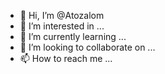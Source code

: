 - 👋 Hi, I’m @Atozalom
- 👀 I’m interested in ...
- 🌱 I’m currently learning ...
- 💞️ I’m looking to collaborate on ...
- 📫 How to reach me ...

<!---
Atozalom/Atozalom is a ✨ special ✨ repository because its `README.md` (this file) appears on your GitHub profile.
You can click the Preview link to take a look at your changes.
--->
